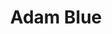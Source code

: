 ---
language: id
layout: product-item
title: Adam Blue
description: Description in &amp; Adam Blue
keyword: keyword in Adam Blue
image: /images/Oyster-Gray-2.jpg
sub-title: Adam Blue
article-1: Height &#58; 8″ <br>Length &#58; Random Lengths 4″-18″ <br>Thickness &#58; 3/8″ <br>Color &#58; Light gray with light and dark blue veins <br>
title-right: Adam Blue
article-right: Adam Blue
title-2: Adam Blue
article-2: Adam Blue
article-3: Adam Blue
alt-slide1: Adam Blue
alt-slide2: Adam Blue
alt-slide3: Adam Blue
slide1: /images/Oyster-Gray-2.jpg
slide2: /images/Oyster-Gray-2.jpg
slide3: /images/Oyster-Gray-2.jpg
---